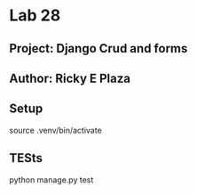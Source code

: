 # Lab 28
## Project: Django Crud and forms
## Author: Ricky E Plaza

## Setup
source .venv/bin/activate

## TESts
python manage.py test
